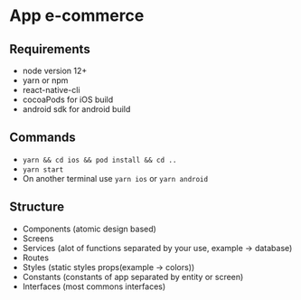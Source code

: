 # App e-commerce

## Requirements

- node version 12+
- yarn or npm
- react-native-cli
- cocoaPods for iOS build
- android sdk for android build

## Commands

- `yarn && cd ios && pod install && cd ..`
- `yarn start`
- On another terminal use `yarn ios` or `yarn android`

## Structure

- Components (atomic design based)
- Screens 
- Services (alot of functions separated by your use, example -> database)
- Routes
- Styles (static styles props(example -> colors))
- Constants (constants of app separated by entity or screen)
- Interfaces (most commons interfaces)
